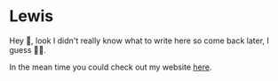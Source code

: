 # Lewis
Hey :wave:, look I didn't really know what to write here so come back later, I guess 🤷‍♂️.

In the mean time you could check out my website [here](https://purplefrizzel.com).
